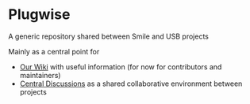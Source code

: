 # Plugwise

A generic repository shared between Smile and USB projects

Mainly as a central point for
- [Our Wiki](https://github.com/plugwise/plugwise-generic/wiki) with useful information (for now for contributors and maintainers)
- [Central Discussions](https://github.com/plugwise/plugwise-generic/discussions) as a shared collaborative environment between projects
